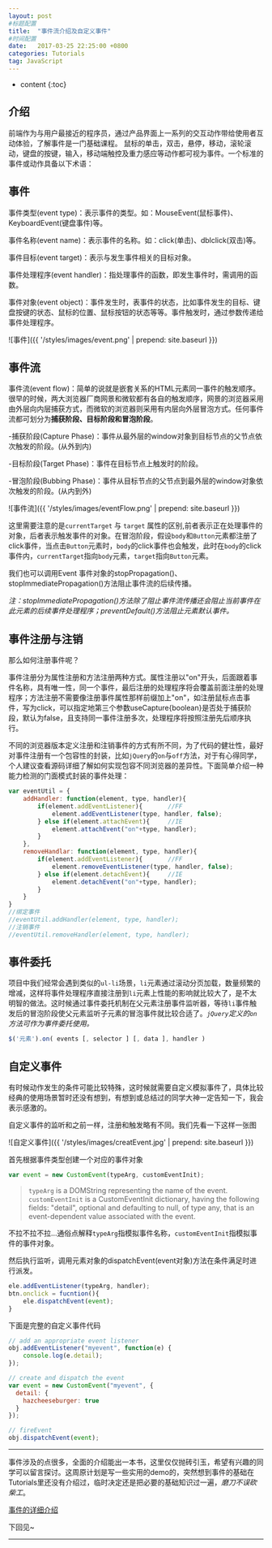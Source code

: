 ```yaml
---
layout: post
#标题配置
title:  "事件流介绍及自定义事件"
#时间配置
date:   2017-03-25 22:25:00 +0800
categories: Tutorials
tag: JavaScript
---
```


* content
{:toc}

介绍
------------------------
前端作为与用户最接近的程序员，通过产品界面上一系列的交互动作带给使用者互动体验，了解事件是一门基础课程。
鼠标的单击，双击，悬停，移动，滚轮滚动，键盘的按键，输入，移动端触控及重力感应等动作都可视为事件。一个标准的事件或动作具备以下术语：

事件
------------------------

事件类型(event type)：表示事件的类型。如：MouseEvent(鼠标事件)、KeyboardEvent(键盘事件)等。

事件名称(event name)：表示事件的名称。如：click(单击)、dblclick(双击)等。

事件目标(event target)：表示与发生事件相关的目标对象。

事件处理程序(event handler)：指处理事件的函数，即发生事件时，需调用的函数。

事件对象(event object)：事件发生时，表事件的状态，比如事件发生的目标、键盘按键的状态、鼠标的位置、鼠标按钮的状态等等。事件触发时，通过参数传递给事件处理程序。

![事件]({{ '/styles/images/event.png' | prepend: site.baseurl  }})

事件流
------------------------

事件流(event flow)：简单的说就是嵌套关系的HTML元素同一事件的触发顺序。很早的时候，两大浏览器厂商网景和微软都有各自的触发顺序，网景的浏览器采用由外层向内层捕获方式，而微软的浏览器则采用有内层向外层冒泡方式。任何事件流都可划分为**捕获阶段、目标阶段和冒泡阶段**。

-捕获阶段(Capture Phase)：事件从最外层的window对象到目标节点的父节点依次触发的阶段。(从外到内)

-目标阶段(Target Phase)：事件在目标节点上触发时的阶段。

-冒泡阶段(Bubbing Phase)：事件从目标节点的父节点到最外层的window对象依次触发的阶段。(从内到外)

![事件流]({{ '/styles/images/eventFlow.png' | prepend: site.baseurl  }})

这里需要注意的是`currentTarget` 与 `target` 属性的区别,前者表示正在处理事件的对象，后者表示触发事件的对象。在冒泡阶段，假设`body`和`Button`元素都注册了click事件，当点击`Button`元素时，`body`的click事件也会触发，此时在`body`的click事件内，`currentTarget`指向`body`元素，`target`指向`Button`元素。

我们也可以调用Event 事件对象的stopPropagation()、stopImmediatePropagation()方法阻止事件流的后续传播。

*注：stopImmediatePropagation()方法除了阻止事件流传播还会阻止当前事件在此元素的后续事件处理程序；preventDefault()方法阻止元素默认事件。*

事件注册与注销
------------------------
那么如何注册事件呢？

事件注册分为属性注册和方法注册两种方式。属性注册以"on"开头，后面跟着事件名称，具有唯一性，同一个事件，最后注册的处理程序将会覆盖前面注册的处理程序；方法注册不需要像注册事件属性那样前缀加上"on"，如注册鼠标点击事件，写为click，可以指定地第三个参数useCapture{boolean}是否处于捕获阶段，默认为false，且支持同一事件注册多次，处理程序将按照注册先后顺序执行。

不同的浏览器版本定义注册和注销事件的方式有所不同，为了代码的健壮性，最好对事件注册有一个包容性的封装，比如`jQuery`的`on`与`off`方法，对于有心得同学，个人建议查看源码详细了解如何实现包容不同浏览器的差异性。下面简单介绍一种能力检测的门面模式封装的事件处理：

```javascript
var eventUtil = {
    addHandler: function(element, type, handler){
        if(element.addEventListener){       //FF
            element.addEventListener(type, handler, false);
        } else if(element.attachEvent){     //IE
            element.attachEvent("on"+type, handler);
        }
    },
    removeHandlar: function(element, type, handler){
        if(element.addEventListener){       //FF
            element.removeEventListener(type, handler, false);
        } else if(element.detachEvent){     //IE
            element.detachEvent("on"+type, handler);
        }
    }
}
//绑定事件
//eventUtil.addHandler(element, type, handler);
//注销事件
//eventUtil.removeHandler(element, type, handler);

```

事件委托
------------------------
项目中我们经常会遇到类似的`ul-li`场景，`li`元素通过滚动分页加载，数量频繁的增减，这样将事件处理程序直接注册到`li`元素上性能的影响就比较大了，是不太明智的做法。这时候通过事件委托机制在父元素注册事件监听器，等待`li`事件触发后的冒泡阶段使父元素监听子元素的冒泡事件就比较合适了。*`jQuery`定义的`on`方法可作为事件委托使用。*

```javascript
$('元素').on( events [, selector ] [, data ], handler )
```

自定义事件
------------------------
有时候动作发生的条件可能比较特殊，这时候就需要自定义模拟事件了，具体比较经典的使用场景暂时还没有想到，有想到或总结过的同学大神一定告知一下，我会表示感激的。

自定义事件的监听和之前一样，注册和触发略有不同。我们先看一下这样一张图

![自定义事件]({{ '/styles/images/creatEvent.jpg' | prepend: site.baseurl  }})

首先根据事件类型创建一个对应的事件对象

```javascript
var event = new CustomEvent(typeArg, customEventInit);
```

>`typeArg` is a DOMString representing the name of the event.
`customEventInit` is a CustomEventInit dictionary, having the following fields:
"detail", optional and defaulting to null, of type any, that is an event-dependent value associated with the event.

不拉不拉不拉...通俗点解释`typeArg`指模拟事件名称，`customEventInit`指模拟事件的事件对象。

然后执行监听，调用元素对象的dispatchEvent(event对象)方法在条件满足时进行派发。

```javascript
ele.addEventListener(typeArg, handler);
btn.onclick = fucntion(){
    ele.dispatchEvent(event);
}

```

下面是完整的自定义事件代码

```javascript
// add an appropriate event listener
obj.addEventListener("myevent", function(e) { 
    console.log(e.detail);
});

// create and dispatch the event
var event = new CustomEvent("myevent", {
  detail: {
    hazcheeseburger: true
  }
});

// fireEvent
obj.dispatchEvent(event);

```


---------
事件涉及的点很多，全面的介绍能出一本书，这里仅仅抛砖引玉，希望有兴趣的同学可以留言探讨。这周原计划是写一些实用的demo的，突然想到事件的基础在Tutorials里还没有介绍过，临时决定还是把必要的基础知识过一遍，*磨刀不误砍柴工*。

[事件的详细介绍](http://www.cnblogs.com/polk6/p/5154470.html)

下回见~

---------

